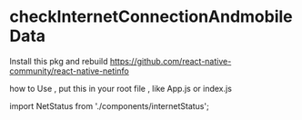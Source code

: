 # checkInternetConnectionAndmobileData
Install this pkg and rebuild
https://github.com/react-native-community/react-native-netinfo

how to Use ,
put this in your root file , like App.js or index.js

import NetStatus from './components/internetStatus';
 <NetStatus />
